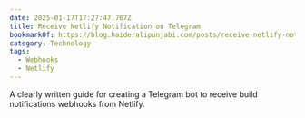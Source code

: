 ```yaml
---
date: 2025-01-17T17:27:47.767Z
title: Receive Netlify Notification on Telegram
bookmarkOf: https://blog.haideralipunjabi.com/posts/receive-netlify-notification-on-telegram
category: Technology
tags:
  - Webhooks
  - Netlify
---
```


A clearly written guide for creating a Telegram bot to receive build notifications webhooks from Netlify.
